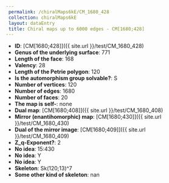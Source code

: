 ```yaml
--- 
 permalink: /chiralMaps6kE/CM_1680_428 
 collection: chiralMaps6kE
 layout: dataEntry
 title: Chiral maps up to 6000 edges - CM[1680;428]
---
```


- **ID**: [CM[1680;428]]({{ site.url }}/test/CM_1680_428)
- **Genus of the underlying surface**: 771
- **Length of the face**: 168
- **Valency**: 28
- **Length of the Petrie polygon**: 120
- **Is the automorphism group solvable?**: S
- **Number of vertices**: 120
- **Number of edges**: 1680
- **Number of faces**: 20
- **The map is self-**: none
- **Dual map**: [CM[1680;408]]({{ site.url }}/test/CM_1680_408)
- **Mirror (enantihomorphic) map**: [CM[1680;430]]({{ site.url }}/test/CM_1680_430)
- **Dual of the mirror image**: [CM[1680;409]]({{ site.url }}/test/CM_1680_409)
- **Z_q-Exponent?**: 2
- **No idea**:  15:430
- **No idea**: Y
- **No idea**: Y
- **Skeleton**: Sk(120;13)^7
- **Some other kind of skeleton**: nan
